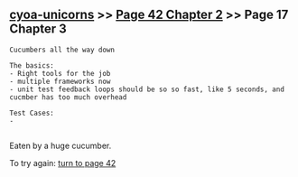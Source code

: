 ## [cyoa-unicorns](../page-0/README.md) >> [Page 42 Chapter 2](../page-42/README.md) >> Page 17 Chapter 3

```
Cucumbers all the way down
```

```
The basics:
- Right tools for the job
- multiple frameworks now
- unit test feedback loops should be so so fast, like 5 seconds, and cucmber has too much overhead

Test Cases:
- 


```

Eaten by a huge cucumber.

To try again: [turn to page 42](../page-42/README.md)

